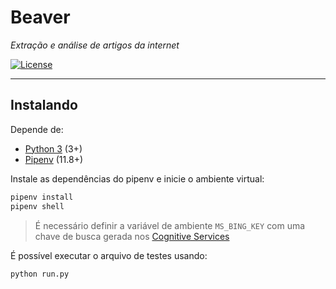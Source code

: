 # Beaver

*Extração e análise de artigos da internet*

[![License](https://img.shields.io/badge/license-GPLv3-blue.svg)](https://github.com/guiscaranse/beaver/blob/master/LICENSE)

***
## Instalando

Depende de:
* [Python 3](https://www.python.org/downloads/) (3+)
* [Pipenv](https://github.com/pypa/pipenv) (11.8+)

Instale as dependências do pipenv e inicie o ambiente virtual:
```sh
pipenv install
pipenv shell
```

> É necessário definir a variável de ambiente `MS_BING_KEY` com uma chave de busca gerada nos [Cognitive Services](https://azure.microsoft.com/en-us/services/cognitive-services/)


É possível executar o arquivo de testes usando:
```sh
python run.py
```